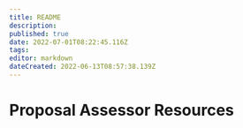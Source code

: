 ```yaml
---
title: README
description: 
published: true
date: 2022-07-01T08:22:45.116Z
tags: 
editor: markdown
dateCreated: 2022-06-13T08:57:38.139Z
---
```




# Proposal Assessor Resources

<style>
.theme-default-content:not(.custom){
    max-width:1280px;
}
.resourceCard{
    flex-basis:30%; margin-bottom:1rem
}
</style>
<div style="display:flex; flex-direction:row; flex-wrap:wrap; justify-content:space-evenly; align-content:space-around">
<ResourceCard
    class="resourceCard"
    headerColor="#001D9D"
    title="Reviewing the reviews Process"
    subtitle="Community - GDocs"
    url="https://docs.google.com/document/d/1BRpRMaf-uLwwPFsgVYI8mpsDiSyidxZeBJ14QqmDKQc/edit"
    linkText="Go to Page"
    text="This is a technical update tracker for the Cardano (ADA) project. It aggregates commits within the last 7 days from all branches  of Cardano development-related repos using local git mirrors. The same content can also be acquired from GitHub's web interface." />

<ResourceCard
    class="resourceCard"
    headerColor="#0088CC"
    title="PA Guide"
    subtitle="Official - Project Catalyst"
    url="/en/community-advisor/guide.html"
    target="_self"
    linkText="Go to Page"
    text="Information for Community Advisors (CA). " />

<ResourceCard
    class="resourceCard"
    headerColor="#0088CC"
    title="Project Catalyst Community Advisors"
    subtitle="Official - Discord"
    url="https://discord.gg/uPv97TvGvC"
    linkText="Go to Page"
    text="This discord server holds the intention of providing  Virtual-Breakout-Rooms for your discussions about the Cardano Catalyst Project,  and more specifically about the Proposals. " />

<ResourceCard
    class="resourceCard"
    headerColor="#0088CC"
    title="CA Telegram Channel"
    subtitle="t.me/CatalystCommunityAdvisors"
    url="https://t.me/CatalystCommunityAdvisors"
    target="_self"
    linkText="Go to Page"
    text="Telegram channel to discuss and network with new and exisiting Community Advisors (CAs). " />
    
<ResourceCard
    class="resourceCard"
    headerColor="#8FD14F"
    title="Community Advisor Guidelines"
    subtitle="Community"
    url="/en/community-advisor/community_advisor_guides.html"
    target="_self"
    linkText="Go to Page"
    text="Community made Community Advisor guides. " />

<ResourceCard
    class="resourceCard"
    headerColor="#8FD14F"
    title="Community Advisor Tool"
    subtitle=""
    url="https://cardanocataly.st/ca-tool/#/"
    target="_blank"
    linkText="Go to Page"
    text="A community built and maintained tool to make Community Advisor work less time consuming (work in progress)" />

<ResourceCard
    class="resourceCard"
    headerColor="#8FD14F"
    title="Veteran Community Advisor Tool"
    subtitle=""
    url="https://cardanocataly.st/vca-tool/#/"
    target="_blank"
    linkText="Go to Page"
    text="A community built and maintained tool to make Veteran Community Advisor work less time consuming (work in progress)" />

</div>


